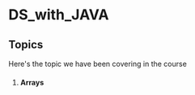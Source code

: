 # DS_with_JAVA

## Topics ##

<p>Here's the topic we have been covering in the course</p>

<ol>
<LI>
<h4>Arrays</h4>

<h5></h5>
</LI>
</ol>
